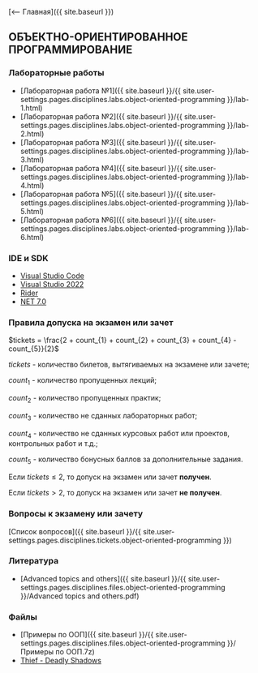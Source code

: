 [⟵ Главная]({{ site.baseurl }})

## ОБЪЕКТНО-ОРИЕНТИРОВАННОЕ ПРОГРАММИРОВАНИЕ

### Лабораторные работы

* [Лабораторная работа №1]({{ site.baseurl }}/{{ site.user-settings.pages.disciplines.labs.object-oriented-programming }}/lab-1.html)
* [Лабораторная работа №2]({{ site.baseurl }}/{{ site.user-settings.pages.disciplines.labs.object-oriented-programming }}/lab-2.html)
* [Лабораторная работа №3]({{ site.baseurl }}/{{ site.user-settings.pages.disciplines.labs.object-oriented-programming }}/lab-3.html)
* [Лабораторная работа №4]({{ site.baseurl }}/{{ site.user-settings.pages.disciplines.labs.object-oriented-programming }}/lab-4.html)
* [Лабораторная работа №5]({{ site.baseurl }}/{{ site.user-settings.pages.disciplines.labs.object-oriented-programming }}/lab-5.html)
* [Лабораторная работа №6]({{ site.baseurl }}/{{ site.user-settings.pages.disciplines.labs.object-oriented-programming }}/lab-6.html)

### IDE и SDK
* [Visual Studio Code](https://code.visualstudio.com/)
* [Visual Studio 2022](https://visualstudio.microsoft.com/ru/)
* [Rider](https://www.jetbrains.com/ru-ru/rider/)
* [NET 7.0](https://dotnet.microsoft.com/en-us/download)

### Правила допуска на экзамен или зачет
$tickets = \frac{2 + count_{1} + count_{2} + count_{3} + count_{4} - count_{5}}{2}$

$tickets$ - количество билетов, вытягиваемых на экзамене или зачете;

$count_{1}$ - количество пропущенных лекций;

$count_{2}$ - количество пропущенных практик;

$count_{3}$ - количество не сданных лабораторных работ;

$count_{4}$ - количество не сданных курсовых работ или проектов, контрольных работ и т.д.;

$count_{5}$ - количество бонусных баллов за дополнительные задания.

Если $tickets \leq 2$, то допуск на экзамен или зачет **получен**.

Если $tickets \gt 2$, то допуск на экзамен или зачет **не получен**.

### Вопросы к экзамену или зачету
[Список вопросов]({{ site.baseurl }}/{{ site.user-settings.pages.disciplines.tickets.object-oriented-programming }})

### Литература
* [Advanced topics and others]({{ site.baseurl }}/{{ site.user-settings.pages.disciplines.files.object-oriented-programming }}/Advanced topics and others.pdf)

### Файлы
* [Примеры по ООП]({{ site.baseurl }}/{{ site.user-settings.pages.disciplines.files.object-oriented-programming }}/Примеры по ООП.7z)
* [Thief - Deadly Shadows](https://drive.google.com/uc?export=download&id=10LtVj-F3rTx46ziE7xZEFo9DHl91z6Ct)
